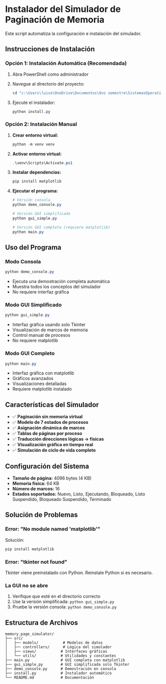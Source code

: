 # Instalador del Simulador de Paginación de Memoria

Este script automatiza la configuración e instalación del simulador.

## Instrucciones de Instalación

### Opción 1: Instalación Automática (Recomendada)

1. Abra PowerShell como administrador
2. Navegue al directorio del proyecto:
   ```powershell
   cd "c:\Users\luise\OneDrive\Documentos\8vo semestre\SistemasOperativos\EntregableTaller\memory_page_simulator"
   ```

3. Ejecute el instalador:
   ```powershell
   python install.py
   ```

### Opción 2: Instalación Manual

1. **Crear entorno virtual:**
   ```powershell
   python -m venv venv
   ```

2. **Activar entorno virtual:**
   ```powershell
   .\venv\Scripts\Activate.ps1
   ```

3. **Instalar dependencias:**
   ```powershell
   pip install matplotlib
   ```

4. **Ejecutar el programa:**
   ```powershell
   # Versión consola
   python demo_console.py
   
   # Versión GUI simplificada
   python gui_simple.py
   
   # Versión GUI completa (requiere matplotlib)
   python main.py
   ```

## Uso del Programa

### Modo Consola
```powershell
python demo_console.py
```
- Ejecuta una demostración completa automática
- Muestra todos los conceptos del simulador
- No requiere interfaz gráfica

### Modo GUI Simplificado
```powershell
python gui_simple.py
```
- Interfaz gráfica usando solo Tkinter
- Visualización de marcos de memoria
- Control manual de procesos
- No requiere matplotlib

### Modo GUI Completo
```powershell
python main.py
```
- Interfaz gráfica con matplotlib
- Gráficos avanzados
- Visualizaciones detalladas
- Requiere matplotlib instalado

## Características del Simulador

- ✅ **Paginación sin memoria virtual**
- ✅ **Modelo de 7 estados de procesos**
- ✅ **Asignación dinámica de marcos**
- ✅ **Tablas de páginas por proceso**
- ✅ **Traducción direcciones lógicas → físicas**
- ✅ **Visualización gráfica en tiempo real**
- ✅ **Simulación de ciclo de vida completo**

## Configuración del Sistema

- **Tamaño de página:** 4096 bytes (4 KB)
- **Memoria física:** 64 KB
- **Número de marcos:** 16
- **Estados soportados:** Nuevo, Listo, Ejecutando, Bloqueado, Listo Suspendido, Bloqueado Suspendido, Terminado

## Solución de Problemas

### Error: "No module named 'matplotlib'"
Solución:
```powershell
pip install matplotlib
```

### Error: "tkinter not found"
Tkinter viene preinstalado con Python. Reinstale Python si es necesario.

### La GUI no se abre
1. Verifique que esté en el directorio correcto
2. Use la versión simplificada: `python gui_simple.py`
3. Pruebe la versión consola: `python demo_console.py`

## Estructura de Archivos

```
memory_page_simulator/
├── src/
│   ├── models/           # Modelos de datos
│   ├── controllers/      # Lógica del simulador
│   ├── views/           # Interfaces gráficas
│   └── utils/           # Utilidades y constantes
├── main.py              # GUI completa con matplotlib
├── gui_simple.py        # GUI simplificada solo Tkinter
├── demo_console.py      # Demostración en consola
├── install.py           # Instalador automático
└── README.md            # Documentación
```
